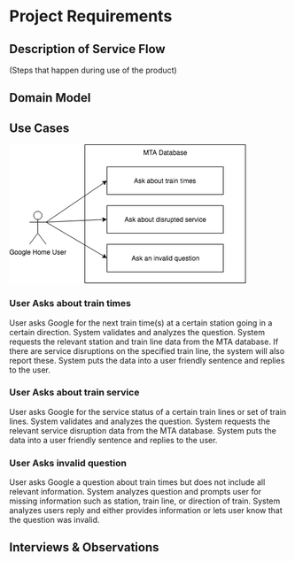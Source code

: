 # Project Requirements

## Description of Service Flow

(Steps that happen during use of the product)

## Domain Model

## Use Cases

![alt text](https://github.com/nyu-software-engineering/mta-google-home/blob/master/mta4gh_use_cases.png "use case diagram")

### User Asks about train times

User asks Google for the next train time(s) at a certain station going in a certain direction. System validates and analyzes the question. System requests the relevant station and train line data from the MTA database. If there are service disruptions on the specified train line, the system will also report these. System puts the data into a user friendly sentence and replies to the user. 

### User Asks about train service

User asks Google for the service status of a certain train lines or set of train lines. System validates and analyzes the question. System requests the relevant service disruption data from the MTA database. System puts the data into a user friendly sentence and replies to the user.

### User Asks invalid question

User asks Google a question about train times but does not include all relevant information. System analyzes question and prompts user for missing information such as station, train line, or direction of train. System analyzes users reply and either provides information or lets user know that the question was invalid.

## Interviews & Observations
